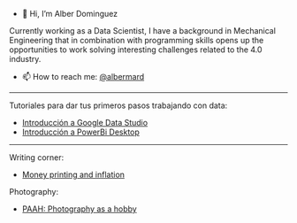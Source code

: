 - 👋 Hi, I’m Alber Dominguez

Currently working as a Data Scientist, I have a background in Mechanical Engineering that in combination with programming skills opens up
the opportunities to work solving interesting challenges related to the 4.0 industry.

- 📫 How to reach me: [@albermard](https://twitter.com/albermard)

___________________________________________________________________________________

Tutoriales para dar tus primeros pasos trabajando con data:

- [Introducción a Google Data Studio](https://medium.com/@albermard/introducci%C3%B3n-a-google-data-studio-parte-1-120c1b1ece70)
- [Introducción a PowerBi Desktop](https://medium.com/@albermard/introducci%C3%B3n-a-power-bi-desktop-parte-1-39153806349c)

___________________________________________________________________________________
 
 Writing corner:
 
 - [Money printing and inflation](https://medium.com/@albermard/understanding-inflation-11ef4b6a1542)

Photography:

- [PAAH: Photography as a hobby](https://osopics.pic-time.com/client)

<!---
nedraki/nedraki is a ✨ special ✨ repository because its `README.md` (this file) appears on your GitHub profile.
You can click the Preview link to take a look at your changes.
--->


